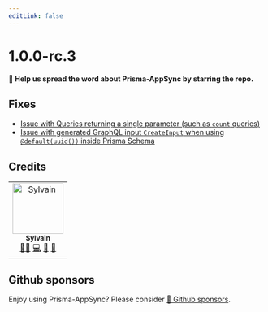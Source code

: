 ```yaml
---
editLink: false
---
```


# 1.0.0-rc.3

**🌟 Help us spread the word about Prisma-AppSync by starring the repo.**

## Fixes

- [Issue with Queries returning a single parameter (such as `count` queries)](https://github.com/maoosi/prisma-appsync/issues/61)
- [Issue with generated GraphQL input `CreateInput` when using `@default(uuid())` inside Prisma Schema](https://github.com/maoosi/prisma-appsync/issues/62)

## Credits

<table>
  <tbody>
    <tr>
      <td align="center"><a href="https://sylvainsimao.fr"><img src="https://avatars.githubusercontent.com/u/4679377?v=4?s=100" width="100px;" alt="Sylvain"/><br /><sub><b>Sylvain</b></sub></a><br /><a href="#maintainer-maoosi" title="Maintainer">🧙‍♂️</a> <a href="https://github.com/maoosi/prisma-appsync/commits?author=maoosi" title="Code">💻</a> <a href="#ideas-maoosi" title="Ideas, Planning, & Feedback">🤔</a> <a href="https://github.com/maoosi/prisma-appsync/commits?author=maoosi" title="Documentation">📖</a></td>
    </tr>
  </tbody>
</table>

## Github sponsors

Enjoy using Prisma-AppSync? Please consider [💛 Github sponsors](https://github.com/sponsors/maoosi).
